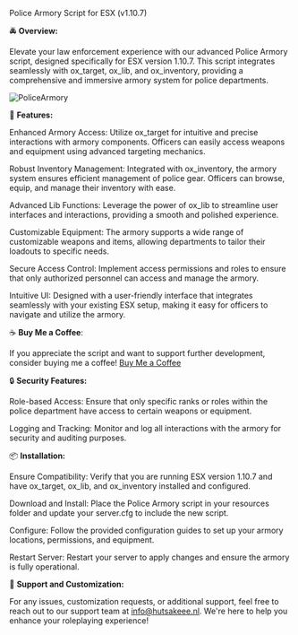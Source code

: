 Police Armory Script for ESX (v1.10.7)

🚔 **Overview:**

Elevate your law enforcement experience with our advanced Police Armory script, designed specifically for ESX version 1.10.7. This script integrates seamlessly with ox_target, ox_lib, and ox_inventory, providing a comprehensive and immersive armory system for police departments.

<img src="https://i.imgur.com/8EnwqPi.png" alt="PoliceArmory">

🔧 **Features:**

Enhanced Armory Access: Utilize ox_target for intuitive and precise interactions with armory components. Officers can easily access weapons and equipment using advanced targeting mechanics.

Robust Inventory Management: Integrated with ox_inventory, the armory system ensures efficient management of police gear. Officers can browse, equip, and manage their inventory with ease.

Advanced Lib Functions: Leverage the power of ox_lib to streamline user interfaces and interactions, providing a smooth and polished experience.

Customizable Equipment: The armory supports a wide range of customizable weapons and items, allowing departments to tailor their loadouts to specific needs.

Secure Access Control: Implement access permissions and roles to ensure that only authorized personnel can access and manage the armory.

Intuitive UI: Designed with a user-friendly interface that integrates seamlessly with your existing ESX setup, making it easy for officers to navigate and utilize the armory.

☕ **Buy Me a Coffee**:

If you appreciate the script and want to support further development, consider buying me a coffee!
[Buy Me a Coffee](https://www.buymeacoffee.com/costumcodex)

🔒 **Security Features:**

Role-based Access: Ensure that only specific ranks or roles within the police department have access to certain weapons or equipment.

Logging and Tracking: Monitor and log all interactions with the armory for security and auditing purposes.

📦 **Installation:**

Ensure Compatibility: Verify that you are running ESX version 1.10.7 and have ox_target, ox_lib, and ox_inventory installed and configured.

Download and Install: Place the Police Armory script in your resources folder and update your server.cfg to include the new script.

Configure: Follow the provided configuration guides to set up your armory locations, permissions, and equipment.

Restart Server: Restart your server to apply changes and ensure the armory is fully operational.

📧 **Support and Customization:**

For any issues, customization requests, or additional support, feel free to reach out to our support team at info@hutsakeee.nl. We're here to help you enhance your roleplaying experience!
